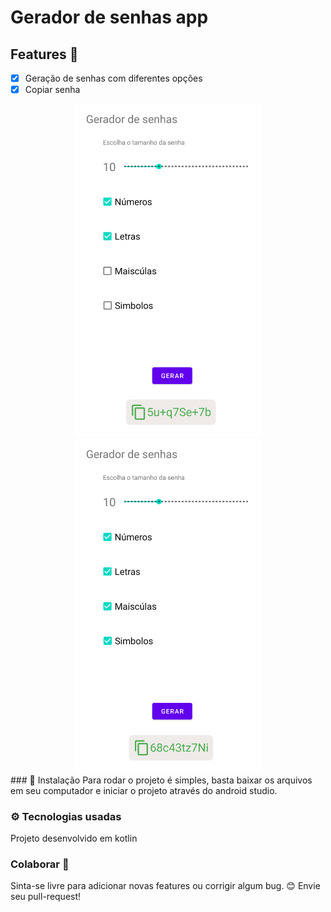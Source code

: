 # Gerador de senhas app

## Features 🚀
- [x] Geração de senhas com diferentes opções
- [x] Copiar senha 

<div align="center">
    <img src="https://github.com/fabibarbosa/gerador-de-senhas-android/blob/main/Screenshot_1620156118.png" width="300px"></img>
    <img src="https://github.com/fabibarbosa/gerador-de-senhas-android/blob/main/Screenshot_1620156114.png" width="300px"></img> 
</div>
### 🔧 Instalação
Para rodar o projeto é simples, basta baixar os arquivos em seu computador e iniciar o projeto através do android studio.

### ⚙️ Tecnologias usadas
Projeto desenvolvido em kotlin

### Colaborar 🙋
Sinta-se livre para adicionar novas features ou corrigir algum bug.
😊  Envie seu pull-request!

##
